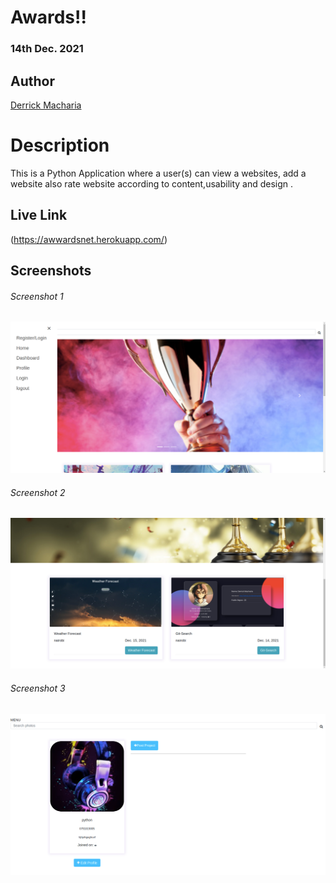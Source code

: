 # Awards!!

### 14th Dec. 2021

## Author

[Derrick Macharia](https://github.com/derrickmacharia)

# Description
This is a Python Application where a user(s) can view  a websites, add a website also rate website according to content,usability and design .


##  Live Link 
 (https://awwardsnet.herokuapp.com/)

## Screenshots
###### Screenshot 1
<img src="static/images/Screenshot (1).png">

###### Screenshot 2
<img src="static/images/Screenshot (2).png">

###### Screenshot 3
 <img src="static/images/Screenshot (3).png">

>
